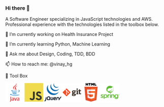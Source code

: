 ### Hi there 👋
A Software Engineer specializing in JavaScript technologies and AWS. Professional experience with the technologies listed in the toolbox below.

🔭 I’m currently working on Health Insurance Project 

🌱 I’m currently learning Python, Machine Learning

💬 Ask me about Design, Coding, TDD, BDD

📫 How to reach me: @vinay_hg

🧰 Tool Box<br>

<img src="https://github.com/devicons/devicon/blob/master/icons/java/java-original-wordmark.svg" alt="java" width="60" height="60"/><img src="https://github.com/devicons/devicon/blob/master/icons/javascript/javascript-original.svg" alt="javascript" width="60" height="60"/><img src="https://github.com/devicons/devicon/blob/master/icons/jquery/jquery-original-wordmark.svg" alt="git" width="60" height="60"/><img src="https://github.com/devicons/devicon/blob/master/icons/git/git-original-wordmark.svg" alt="git" width="60" height="60"/><img src="https://github.com/devicons/devicon/blob/master/icons/html5/html5-original-wordmark.svg" alt="git" width="60" height="60"/><img src="https://github.com/devicons/devicon/blob/master/icons/spring/spring-original-wordmark.svg" alt="git" width="60" height="60"/>
<!--
**vinayhulgar/vinayhulgar** is a ✨ _special_ ✨ repository because its `README.md` (this file) appears on your GitHub profile.

Here are some ideas to get you started:

- 🔭 I’m currently working on ...
- 
- 👯 I’m looking to collaborate on ...
- 🤔 I’m looking for help with ...
- ..
- 📫 How to reach me: ...
- 😄 Pronouns: ...
- ⚡ Fun fact: ...
- 
- 
- -->
